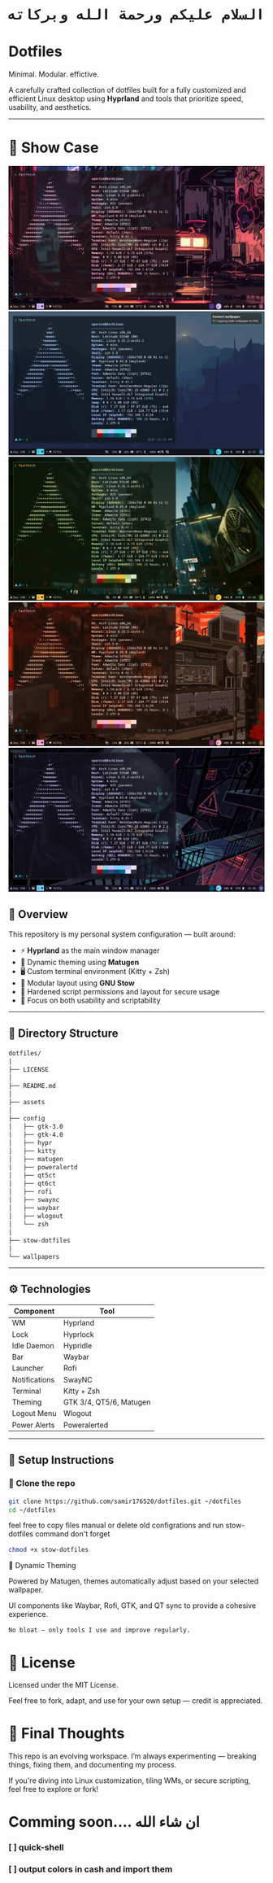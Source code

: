 <div align="center" dir="rtl">
  <h1><pre>السلام عليكم ورحمة الله وبركاته</h1> </pre>
</div>

# Dotfiles

Minimal. Modular. effictive.

A carefully crafted collection of dotfiles built for a fully customized and efficient Linux desktop using **Hyprland** and tools that prioritize speed, usability, and aesthetics.

---

# 🎨 Show Case

![Screenshot](assets/pre5.png)
![Screenshot](assets/pre2.png)
![Screenshot](assets/pre1.png)
![Screenshot](assets/pre3.png)
![Screenshot](assets/pre4.png)

## 🧭 Overview

This repository is my personal system configuration — built around:

- ⚡ **Hyprland** as the main window manager
- 🎨 Dynamic theming using **Matugen**
- 🖥️ Custom terminal environment (Kitty + Zsh)
- 🧩 Modular layout using **GNU Stow**
- 🔐 Hardened script permissions and layout for secure usage
- 🎯 Focus on both usability and scriptability

---

## 📂 Directory Structure
```
dotfiles/
|
├── LICENSE
│ 
├── README.md
│ 
├── assets
│ 
├── config
│   ├── gtk-3.0
│   ├── gtk-4.0
│   ├── hypr
│   ├── kitty
│   ├── matugen
│   ├── poweralertd
│   ├── qt5ct
│   ├── qt6ct
│   ├── rofi
│   ├── swaync
│   ├── waybar
│   ├── wlogout
│   └── zsh
│ 
├── stow-dotfiles 
│ 
└── wallpapers
```
---

## ⚙️ Technologies

| Component       | Tool             |
|----------------|------------------|
| WM             | Hyprland         |
| Lock           | Hyprlock         |
| Idle Daemon    | Hypridle         |
| Bar            | Waybar           |
| Launcher       | Rofi             |
| Notifications  | SwayNC           |
| Terminal       | Kitty + Zsh      |
| Theming        | GTK 3/4, QT5/6, Matugen |
| Logout Menu    | Wlogout          |
| Power Alerts   | Poweralerted     |

---

## 🚀 Setup Instructions

### 🧱 Clone the repo

```bash
git clone https://github.com/samir176520/dotfiles.git ~/dotfiles
cd ~/dotfiles
```

feel free to copy files manual or delete old configrations and run stow-dotfiles command
don't forget 
``` bash
chmod +x stow-dotfiles
```


🎨 Dynamic Theming

Powered by Matugen, themes automatically adjust based on your selected wallpaper.

UI components like Waybar, Rofi, GTK, and QT sync to provide a cohesive experience.

    No bloat — only tools I use and improve regularly.


# 📄 License

Licensed under the MIT License.

Feel free to fork, adapt, and use for your own setup — credit is appreciated.


# 🧠 Final Thoughts

This repo is an evolving workspace. I’m always experimenting — breaking things, fixing them, and documenting my process.

If you're diving into Linux customization, tiling WMs, or secure scripting, feel free to explore or fork!

# Comming soon.... ان شاء الله
### [ ] quick-shell
### [ ] output colors in cash and import them 
